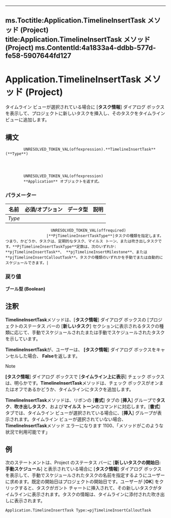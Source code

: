 

---
ms.Toctitle:Application.TimelineInsertTask メソッド (Project)
title:Application.TimelineInsertTask メソッド (Project)
ms.ContentId:4a1833a4-ddbb-577d-fe58-5907644fd127
---
# Application.TimelineInsertTask メソッド (Project)




タイムライン ビューが選択されている場合に [**タスク情報**] ダイアログ ボックスを表示して、プロジェクトに新しいタスクを挿入し、そのタスクをタイムライン ビューに追加します。

## 構文

            UNRESOLVED_TOKEN_VAL(offexpression).**TimelineInsertTask**(**Type**)




            UNRESOLVED_TOKEN_VAL(offexpression)
            **Application** オブジェクトを返す式。

### パラメーター

|**名前**|**必須/オプション**|**データ型**|**説明**|
|---|---|---|---|
|*Type*|
                        UNRESOLVED_TOKEN_VAL(offrequired)
                      |**PjTimelineInsertTaskType**|タスクの種類を指定します。つまり、かどうか、タスクは、定期的なタスク、マイルス トーン、または吹き出しタスクです。**PjTimelineInsertTaskType**定数は、次のいずれか: **pjTimelineInsertTask**、 **pjTimelineInsertMilestone**、または**pjTimelineInsertCalloutTask**。タスクの種類のいずれかを手動でまたは自動的にスケジュールできます。|



### 戻り値
**ブール型 (Boolean)**





## 注釈
**TimelineInsertTask**メソッドは、[**タスク情報**] ダイアログ ボックスの [プロジェクトのステータス バーの [**新しいタスク**] セクションに表示されるタスクの種類に応じて、手動でスケジュールされたまたは手動でスケジュールされたタスクを示しています。



**TimelineInsertTask**が、ユーザーは、 **[タスク情報**] ダイアログ ボックスをキャンセルした場合、 **False**を返します。

>[!NOTE]
>**[タスク情報**] ダイアログ ボックスで [**タイムライン上に表示**] チェック ボックスは、明らかです。**TimelineInsertTask**メソッドは、チェック ボックスがオンまたはオフであるかどうか、タイムラインにタスクを追加します。





**TimelineInsertTask**メソッドは、リボンの [**書式**] タブの [**挿入**] グループで**タスク**、**吹き出しタスク**、および**マイルス トーン**のコマンドに対応します。[**書式**] タブでは、タイムライン ビューが選択されている場合に、[**挿入**] グループが表示されます。タイムライン ビューが選択されていない場合、 **TimelineInsertTask**メソッド エラーになります 1100、「メソッドがこのような状況で利用可能です」



## 例
次のステートメントは、Project のステータス バーに [**新しいタスクの開始日: 手動スケジュール**] と表示されている場合に [**タスク情報**] ダイアログ ボックスを表示して、手動でスケジュールされたタスクの名前を指定するようにユーザーに求めます。既定の開始日はプロジェクトの開始日です。ユーザーが [**OK**] をクリックすると、タスクがガント チャートに挿入されて、その新しいタスクがタイムラインに表示されます。タスクの情報は、タイムラインに添付された吹き出しに表示されます。

```vba
Application.TimelineInsertTask Type:=pjTimelineInsertCalloutTask
```





